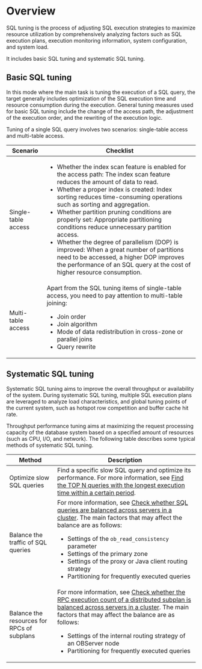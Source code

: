 # Overview

SQL tuning is the process of adjusting SQL execution strategies to maximize resource utilization by comprehensively analyzing factors such as SQL execution plans, execution monitoring information, system configuration, and system load.

It includes basic SQL tuning and systematic SQL tuning.

## Basic SQL tuning

In this mode where the main task is tuning the execution of a SQL query, the target generally includes optimization of the SQL execution time and resource consumption during the execution. General tuning measures used for basic SQL tuning include the change of the access path, the adjustment of the execution order, and the rewriting of the execution logic.

Tuning of a single SQL query involves two scenarios: single-table access and multi-table access.

| **Scenario** | **Checklist** |
|--------|----------------------------|
| Single-table access | <ul><li> Whether the index scan feature is enabled for the access path:  The index scan feature reduces the amount of data to read. </li>   <li>Whether a proper index is created:  Index sorting reduces time-consuming operations such as sorting and aggregation. </li>   <li> Whether partition pruning conditions are properly set:  Appropriate partitioning conditions reduce unnecessary partition access. </li>   <li> Whether the degree of parallelism (DOP) is improved:  When a great number of partitions need to be accessed, a higher DOP improves the performance of an SQL query at the cost of higher resource consumption. </li></ul> |
| Multi-table access | Apart from the SQL tuning items of single-table access, you need to pay attention to multi-table joining: <ul><li> Join order</li>   <li> Join algorithm</li>   <li> Mode of data redistribution in cross-zone or parallel joins   <li> Query rewrite </li> </ul> |

## Systematic SQL tuning

Systematic SQL tuning aims to improve the overall throughput or availability of the system. During systematic SQL tuning, multiple SQL execution plans are leveraged to analyze load characteristics, and global tuning points of the current system, such as hotspot row competition and buffer cache hit rate.

Throughput performance tuning aims at maximizing the request processing capacity of the database system based on a specified amount of resources (such as CPU, I/O, and network). The following table describes some typical methods of systematic SQL tuning.

| **Method** | **Description** |
|-------------------|-----------------------------|
| Optimize slow SQL queries | Find a specific slow SQL query and optimize its performance. For more information, see [Find the TOP N queries with the longest execution time within a certain period](300.monitor-sql-execution-performance/400.sql-performance-analysis-example/1000.query-the-top-n-requests-with-the-most-execution-time.md).  |
| Balance the traffic of SQL queries | For more information, see [Check whether SQL queries are balanced across servers in a cluster](300.monitor-sql-execution-performance/400.sql-performance-analysis-example/600.check-whether-the-sql-request-traffic-is-balanced.md). The main factors that may affect the balance are as follows: <ul><li> Settings of the `ob_read_consistency` parameter</li>   <li> Settings of the primary zone</li>   <li> Settings of the proxy or Java client routing strategy</li>   <li> Partitioning for frequently executed queries </li> |
| Balance the resources for RPCs of subplans | For more information, see [Check whether the RPC execution count of a distributed subplan is balanced across servers in a cluster](300.monitor-sql-execution-performance/400.sql-performance-analysis-example/1200.check-whether-the-number-of-distributed-rpc-executions-is-balanced.md). The main factors that may affect the balance are as follows: <ul><li> Settings of the internal routing strategy of an OBServer node</li>   <li> Partitioning for frequently executed queries  </li> |
